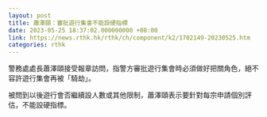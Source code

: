 ```yaml
---
layout: post
title: 蕭澤頤：審批遊行集會不能設硬指標
date: 2023-05-25 18:37:02.000000000 +08:00
link: https://news.rthk.hk/rthk/ch/component/k2/1702149-20230525.htm
categories: rthk
---
```


警務處處長蕭澤頤接受報章訪問，指警方審批遊行集會時必須做好把關角色，絕不容許遊行集會再被「騎劫」。

被問到以後遊行會否繼續設人數或其他限制，蕭澤頤表示要針對每宗申請個別評估，不能設硬指標。
